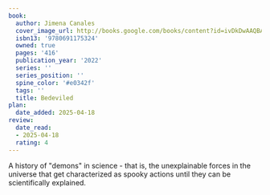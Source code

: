 ```yaml
---
book:
  author: Jimena Canales
  cover_image_url: http://books.google.com/books/content?id=ivDkDwAAQBAJ&printsec=frontcover&img=1&zoom=1&edge=curl&source=gbs_api
  isbn13: '9780691175324'
  owned: true
  pages: '416'
  publication_year: '2022'
  series: ''
  series_position: ''
  spine_color: '#e0342f'
  tags: ''
  title: Bedeviled
plan:
  date_added: 2025-04-18
review:
  date_read:
  - 2025-04-18
  rating: 4
---
```

A history of "demons" in science - that is, the unexplainable forces in the universe that get characterized as spooky actions until they can be scientifically explained.
